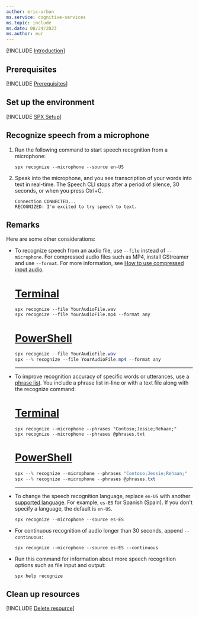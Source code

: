 ```yaml
---
author: eric-urban
ms.service: cognitive-services
ms.topic: include
ms.date: 08/24/2023
ms.author: eur
---
```


[!INCLUDE [Introduction](intro.md)]

## Prerequisites

[!INCLUDE [Prerequisites](../../common/azure-prerequisites.md)]

## Set up the environment

[!INCLUDE [SPX Setup](../../spx-setup-quick.md)]

## Recognize speech from a microphone

1. Run the following command to start speech recognition from a microphone:

   ```console
   spx recognize --microphone --source en-US
   ```

1. Speak into the microphone, and you see transcription of your words into text in real-time. The Speech CLI stops after a period of silence, 30 seconds, or when you press Ctrl+C.

   ```output
   Connection CONNECTED...
   RECOGNIZED: I'm excited to try speech to text.
   ```

## Remarks

Here are some other considerations:

- To recognize speech from an audio file, use `--file` instead of `--microphone`. For compressed audio files such as MP4, install GStreamer and use `--format`. For more information, see [How to use compressed input audio](~/articles/ai-services/speech-service/how-to-use-codec-compressed-audio-input-streams.md).

    # [Terminal](#tab/terminal)

    ```console
    spx recognize --file YourAudioFile.wav
    spx recognize --file YourAudioFile.mp4 --format any
    ```

    # [PowerShell](#tab/powershell)

    ```powershell
    spx recognize --file YourAudioFile.wav
    spx --% recognize --file YourAudioFile.mp4 --format any
    ```

    ***

- To improve recognition accuracy of specific words or utterances, use a [phrase list](~/articles/ai-services/speech-service/improve-accuracy-phrase-list.md). You include a phrase list in-line or with a text file along with the recognize command:

    # [Terminal](#tab/terminal)

    ```console
    spx recognize --microphone --phrases "Contoso;Jessie;Rehaan;"
    spx recognize --microphone --phrases @phrases.txt
    ```

    # [PowerShell](#tab/powershell)

    ```powershell
    spx --% recognize --microphone --phrases "Contoso;Jessie;Rehaan;"
    spx --% recognize --microphone --phrases @phrases.txt

    ```

    ***

- To change the speech recognition language, replace `en-US` with another [supported language](~/articles/ai-services/speech-service/language-support.md). For example, `es-ES` for Spanish (Spain). If you don't specify a language, the default is `en-US`.

    ```console
    spx recognize --microphone --source es-ES
    ```

- For continuous recognition of audio longer than 30 seconds, append `--continuous`:

    ```console
    spx recognize --microphone --source es-ES --continuous
    ```

- Run this command for information about more speech recognition options such as file input and output:

    ```console
    spx help recognize
    ```

## Clean up resources

[!INCLUDE [Delete resource](../../common/delete-resource.md)]
